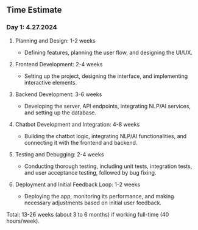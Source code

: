 ## Time Estimate
### Day 1: 4.27.2024

1.  Planning and Design: 1-2 weeks

    -   Defining features, planning the user flow, and designing the UI/UX.
2.  Frontend Development: 2-4 weeks

    -   Setting up the project, designing the interface, and implementing interactive elements.
3.  Backend Development: 3-6 weeks

    -   Developing the server, API endpoints, integrating NLP/AI services, and setting up the database.
4.  Chatbot Development and Integration: 4-8 weeks

    -   Building the chatbot logic, integrating NLP/AI functionalities, and connecting it with the frontend and backend.
5.  Testing and Debugging: 2-4 weeks

    -   Conducting thorough testing, including unit tests, integration tests, and user acceptance testing, followed by bug fixing.
6.  Deployment and Initial Feedback Loop: 1-2 weeks

    -   Deploying the app, monitoring its performance, and making necessary adjustments based on initial user feedback.

Total: 13-26 weeks (about 3 to 6 months) if working full-time (40 hours/week).
